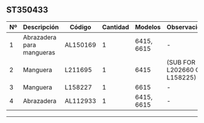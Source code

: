 ## ST350433

| Nº | Descripción | Código | Cantidad | Modelos | Observaciones |
|---|---|---|---|---|---|
| 1 | Abrazadera para mangueras | AL150169 | 1 | 6415, 6615 | - |
| 2 | Manguera | L211695 | 1 | 6415 | (SUB FOR L202660 OR L158225) |
| 3 | Manguera | L158227 | 1 | 6615 | - |
| 4 | Abrazadera | AL112933 | 1 | 6415, 6615 | - |

---

